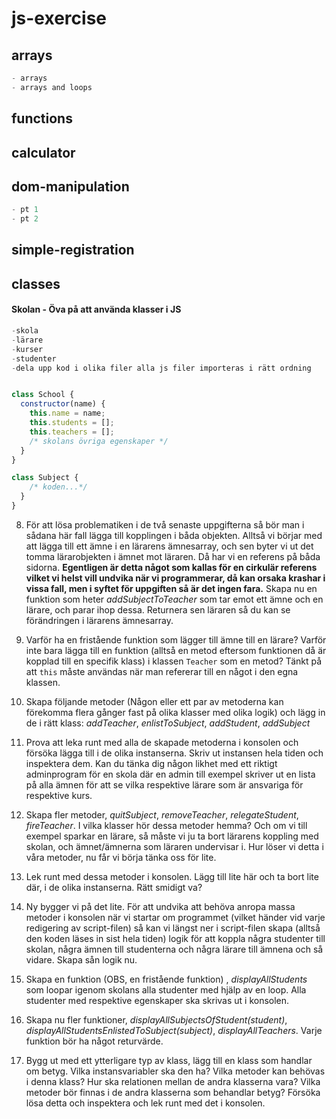 # js-exercise

## arrays

```js
- arrays
- arrays and loops
```

## functions

## calculator

## dom-manipulation

```js
- pt 1
- pt 2
```

## simple-registration

## classes

#### Skolan - Öva på att använda klasser i JS

```js
-skola
-lärare
-kurser
-studenter
-dela upp kod i olika filer alla js filer importeras i rätt ordning


class School {
  constructor(name) {
    this.name = name;
    this.students = [];
    this.teachers = [];
    /* skolans övriga egenskaper */
  }
}
```


```js
class Subject {
    /* koden...*/
  }
}
```

8.  För att lösa problematiken i de två senaste uppgifterna så bör man i sådana här fall lägga till kopplingen i båda objekten. Alltså vi börjar med att lägga till ett ämne i en lärarens ämnesarray, och sen byter vi ut det tomma lärarobjekten i ämnet mot läraren. Då har vi en referens på båda sidorna. **Egentligen är detta något som kallas för en cirkulär referens vilket vi helst vill undvika när vi programmerar, då kan orsaka krashar i vissa fall, men i syftet för uppgiften så är det ingen fara.** Skapa nu en funktion som heter _addSubjectToTeacher_ som tar emot ett ämne och en lärare, och parar ihop dessa. Returnera sen läraren så du kan se förändringen i lärarens ämnesarray.

9.  Varför ha en fristående funktion som lägger till ämne till en lärare? Varför inte bara lägga till en funktion (alltså en metod eftersom funktionen då är kopplad till en specifik klass) i klassen `Teacher` som en metod? Tänkt på att `this` måste användas när man refererar till en något i den egna klassen.

10. Skapa följande metoder (Någon eller ett par av metoderna kan förekomma flera gånger fast på olika klasser med olika logik) och lägg in de i rätt klass: _addTeacher_, _enlistToSubject_, _addStudent_, _addSubject_

11. Prova att leka runt med alla de skapade metoderna i konsolen och försöka lägga till i de olika instanserna. Skriv ut instansen hela tiden och inspektera dem. Kan du tänka dig någon likhet med ett riktigt adminprogram för en skola där en admin till exempel skriver ut en lista på alla ämnen för att se vilka respektive lärare som är ansvariga för respektive kurs.

12. Skapa fler metoder, _quitSubject_, _removeTeacher_, _relegateStudent_, _fireTeacher_. I vilka klasser hör dessa metoder hemma? Och om vi till exempel sparkar en lärare, så måste vi ju ta bort lärarens koppling med skolan, och ämnet/ämnerna som läraren undervisar i. Hur löser vi detta i våra metoder, nu får vi börja tänka oss för lite.

13. Lek runt med dessa metoder i konsolen. Lägg till lite här och ta bort lite där, i de olika instanserna. Rätt smidigt va?

14. Ny bygger vi på det lite. För att undvika att behöva anropa massa metoder i konsolen när vi startar om programmet (vilket händer vid varje redigering av script-filen) så kan vi längst ner i script-filen skapa (alltså den koden läses in sist hela tiden) logik för att koppla några studenter till skolan, några ämnen till studenterna och några lärare till ämnena och så vidare. Skapa sån logik nu.

15. Skapa en funktion (OBS, en fristående funktion) , _displayAllStudents_ som loopar igenom skolans alla studenter med hjälp av en loop. Alla studenter med respektive egenskaper ska skrivas ut i konsolen.

16. Skapa nu fler funktioner, _displayAllSubjectsOfStudent(student)_, _displayAllStudentsEnlistedToSubject(subject)_, _displayAllTeachers_. Varje funktion bör ha något returvärde.

17. Bygg ut med ett ytterligare typ av klass, lägg till en klass som handlar om betyg. Vilka instansvariabler ska den ha? Vilka metoder kan behövas i denna klass? Hur ska relationen mellan de andra klasserna vara? Vilka metoder bör finnas i de andra klasserna som behandlar betyg? Försöka lösa detta och inspektera och lek runt med det i konsolen.
